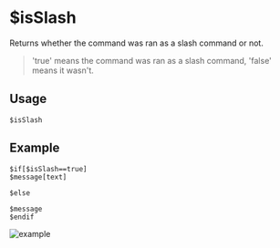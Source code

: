 # $isSlash
Returns whether the command was ran as a slash command or not.
> 'true' means the command was ran as a slash command, 'false' means it wasn't.

## Usage
```
$isSlash
```

## Example
```
$if[$isSlash==true]
$message[text]

$else

$message
$endif
```

![example](https://user-images.githubusercontent.com/69215413/123517923-b0c0b580-d671-11eb-8e10-ef56a4a5792e.png)
